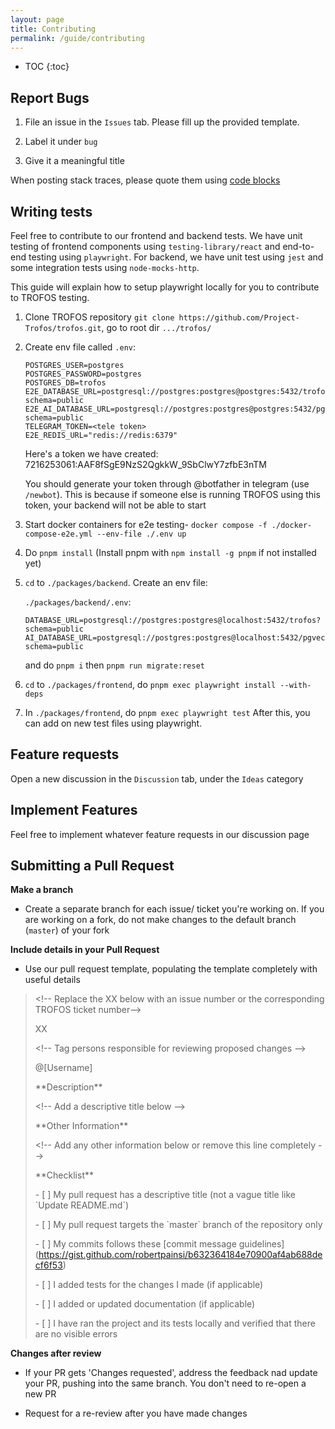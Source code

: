 ```yaml
---
layout: page
title: Contributing
permalink: /guide/contributing
---
```


* TOC
{:toc}

## Report Bugs

1. File an issue in the `Issues` tab. Please fill up the provided template.

1. Label it under `bug`

1. Give it a meaningful title


When posting stack traces, please quote them using [code blocks](https://docs.github.com/en/get-started/writing-on-github/working-with-advanced-formatting/creating-and-highlighting-code-blocks)

## Writing tests

Feel free to contribute to our frontend and backend tests. We have unit testing of frontend components using `testing-library/react` and end-to-end testing using `playwright`. For backend, we have unit test using `jest` and some integration tests using `node-mocks-http`.

This guide will explain how to setup playwright locally for you to contribute to TROFOS testing.

1. Clone TROFOS repository `git clone https://github.com/Project-Trofos/trofos.git`, go to root dir `.../trofos/`
1. Create env file called `.env`:
    ```
    POSTGRES_USER=postgres
    POSTGRES_PASSWORD=postgres
    POSTGRES_DB=trofos
    E2E_DATABASE_URL=postgresql://postgres:postgres@postgres:5432/trofos?schema=public
    E2E_AI_DATABASE_URL=postgresql://postgres:postgres@postgres:5432/pgvector?schema=public
    TELEGRAM_TOKEN=<tele token>
    E2E_REDIS_URL="redis://redis:6379"
    ```

    Here's a token we have created: 7216253061:AAF8fSgE9NzS2QgkkW_9SbClwY7zfbE3nTM

    You should generate your token through @botfather in telegram (use `/newbot`). This is because if someone else is running TROFOS using this token, your backend will not be able to start
1. Start docker containers for e2e testing- `docker compose -f ./docker-compose-e2e.yml --env-file ./.env up`
1. Do `pnpm install` (Install pnpm with `npm install -g pnpm` if not installed yet)
1. `cd` to `./packages/backend`. Create an env file:

    `./packages/backend/.env`:

    ```
    DATABASE_URL=postgresql://postgres:postgres@localhost:5432/trofos?schema=public
    AI_DATABASE_URL=postgresql://postgres:postgres@localhost:5432/pgvector?schema=public
    ```

    and do `pnpm i` then `pnpm run migrate:reset`
1. `cd` to `./packages/frontend`, do `pnpm exec playwright install --with-deps`
1. In `./packages/frontend`, do `pnpm exec playwright test`
    After this, you can add on new test files using playwright.

## Feature requests

Open a new discussion in the `Discussion` tab, under the `Ideas` category

## Implement Features

Feel free to implement whatever feature requests in our discussion page

## Submitting a Pull Request

**Make a branch**

* Create a separate branch for each issue/ ticket you're working on. If you are working on a fork, do not make changes to the default branch (`master`) of your fork

**Include details in your Pull Request**

* Use our pull request template, populating the template completely with useful details

> \<!-- Replace the XX below with an issue number or the corresponding TROFOS ticket number-->
>
> XX
> 
> \<!-- Tag persons responsible for reviewing proposed changes -->
> 
> @[Username]
>
> \*\*Description**
>
> \<!-- Add a descriptive title below -->
>
> \*\*Other Information**
>
> \<!-- Add any other information below or remove this line completely -->
>
> \*\*Checklist**
>
> \- [ ] My pull request has a descriptive title (not a vague title like \`Update README.md`)
>
> \- [ ] My pull request targets the \`master` branch of the repository only
>
> \- [ ] My commits follows these \[commit message guidelines](https://gist.github.com/robertpainsi/b632364184e70900af4ab688decf6f53)
>
> \- [ ] I added tests for the changes I made (if applicable)
>
> \- [ ] I added or updated documentation (if applicable)
>
> \- [ ] I have ran the project and its tests locally and verified that there are no visible errors

**Changes after review**

* If your PR gets 'Changes requested', address the feedback nad update your PR, pushing into the same branch. You don't need to re-open a new PR

* Request for a re-review after you have made changes
